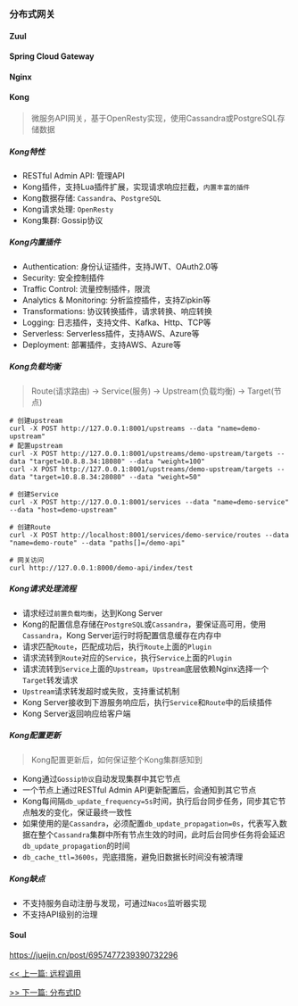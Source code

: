 ### 分布式网关

#### Zuul

#### Spring Cloud Gateway

#### Nginx

#### Kong

> 微服务API网关，基于OpenResty实现，使用Cassandra或PostgreSQL存储数据

##### Kong特性

* RESTful Admin API: 管理API
* Kong插件，支持Lua插件扩展，实现请求响应拦截，`内置丰富的插件`
* Kong数据存储: `Cassandra`、`PostgreSQL`
* Kong请求处理: `OpenResty`
* Kong集群: Gossip协议

##### Kong内置插件

* Authentication: 身份认证插件，支持JWT、OAuth2.0等
* Security: 安全控制插件
* Traffic Control: 流量控制插件，限流
* Analytics & Monitoring: 分析监控插件，支持Zipkin等
* Transformations: 协议转换插件，请求转换、响应转换
* Logging: 日志插件，支持文件、Kafka、Http、TCP等
* Serverless: Serverless插件，支持AWS、Azure等
* Deployment: 部署插件，支持AWS、Azure等

##### Kong负载均衡

> Route(请求路由) -> Service(服务) -> Upstream(负载均衡) -> Target(节点)

```http
# 创建upstream
curl -X POST http://127.0.0.1:8001/upstreams --data "name=demo-upstream"
# 配置upstream
curl -X POST http://127.0.0.1:8001/upstreams/demo-upstream/targets --data "target=10.8.8.34:18080" --data "weight=100"
curl -X POST http://127.0.0.1:8001/upstreams/demo-upstream/targets --data "target=10.8.8.34:28080" --data "weight=50"

# 创建Service
curl -X POST http://127.0.0.1:8001/services --data "name=demo-service" --data "host=demo-upstream"

# 创建Route
curl -X POST http://localhost:8001/services/demo-service/routes --data "name=demo-route" --data "paths[]=/demo-api"

# 网关访问
curl http://127.0.0.1:8000/demo-api/index/test
```

##### Kong请求处理流程

* 请求经过`前置负载均衡`，达到Kong Server
* Kong的配置信息存储在`PostgreSQL`或`Cassandra`，要保证高可用，使用`Cassandra`，Kong Server运行时将配置信息缓存在内存中
* 请求匹配`Route`，匹配成功后，执行`Route`上面的`Plugin`
* 请求流转到`Route`对应的`Service`，执行`Service`上面的`Plugin`
* 请求流转到`Service`上面的`Upstream`，`Upstream`底层依赖Nginx选择一个`Target`转发请求
* `Upstream`请求转发超时或失败，支持重试机制
* Kong Server接收到下游服务响应后，执行`Service`和`Route`中的后续插件
* Kong Server返回响应给客户端

##### Kong配置更新

> Kong配置更新后，如何保证整个Kong集群感知到

* Kong通过`Gossip协议`自动发现集群中其它节点
* 一个节点上通过RESTful Admin API更新配置后，会通知到其它节点
* Kong每间隔`db_update_frequency=5s`时间，执行后台同步任务，同步其它节点触发的变化，保证最终一致性
* 如果使用的是`Cassandra`，必须配置`db_update_propagation=0s`，代表写入数据在整个`Cassandra`集群中所有节点生效的时间，此时后台同步任务将会延迟`db_update_propagation`的时间
* `db_cache_ttl=3600s`，兜底措施，避免旧数据长时间没有被清理

##### Kong缺点

* 不支持服务自动注册与发现，可通过`Nacos`监听器实现
* 不支持API级别的治理

#### Soul

https://juejin.cn/post/6957477239390732296


[<< 上一篇: 远程调用](4-分布式/远程调用.md)

[>> 下一篇: 分布式ID](4-分布式/分布式ID.md)
